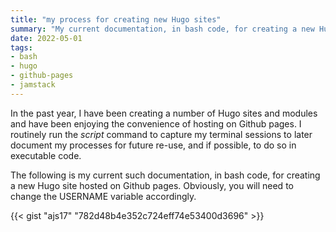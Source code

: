 ```yaml
---
title: "my process for creating new Hugo sites"
summary: "My current documentation, in bash code, for creating a new Hugo site hosted on Github pages."
date: 2022-05-01 
tags:
- bash
- hugo
- github-pages
- jamstack
---
```


In the past year, I have been creating a number of Hugo sites and modules and have been enjoying the convenience of hosting on Github pages. I routinely run the *script* command to capture my terminal sessions to later document my processes for future re-use, and if possible, to do so in executable code. 

The following is my current such documentation, in bash code, for creating a new Hugo site hosted on Github pages. Obviously, you will need to change the USERNAME variable accordingly. 

{{< gist "ajs17" "782d48b4e352c724eff74e53400d3696" >}}
